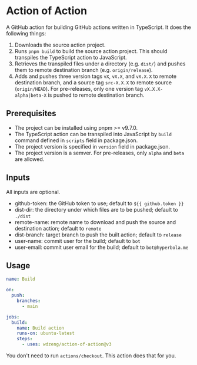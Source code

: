 # Action of Action

A GitHub action for building GitHub actions written in TypeScript. It does the following things:

1. Downloads the source action project.
2. Runs `pnpm build` to build the source action project. This should transpiles the TypeScript action to JavaScript.
3. Retrieves the transpiled files under a directory (e.g. `dist/`) and pushes them to remote destination branch (e.g.
  `origin/release`).
4. Adds and pushes three version tags `vX`, `vX.X`, and `vX.X.X` to remote destination branch, and a source tag
   `src-X.X.X` to remote source (`origin/HEAD`). For pre-releases, only one version tag `vX.X.X-alpha|beta-X` is pushed
   to remote destination branch.

## Prerequisites

- The project can be installed using pnpm >= v9.7.0.
- The TypeScript action can be transpiled into JavaScript by `build` command defined in `scripts` field in package.json.
- The project version is specified in `version` field in package.json.
- The project version is a semver. For pre-releases, only `alpha` and `beta` are allowed.

## Inputs

All inputs are optional.

- github-token: the GitHub token to use; default to `${{ github.token }}`
- dist-dir: the directory under which files are to be pushed; default to `./dist`
- remote-name: remote name to download and push the source and destination action; default to `remote`
- dist-branch: target branch to push the built action; default to `release`
- user-name: commit user for the build; default to `bot`
- user-email: commit user email for the build; default to `bot@hyperbola.me`

## Usage

```yml
name: Build

on:
  push:
    branches:
      - main

jobs:
  build:
    name: Build action
    runs-on: ubuntu-latest
    steps:
      - uses: wdzeng/action-of-action@v3
```

You don't need to run `actions/checkout`. This action does that for you.
